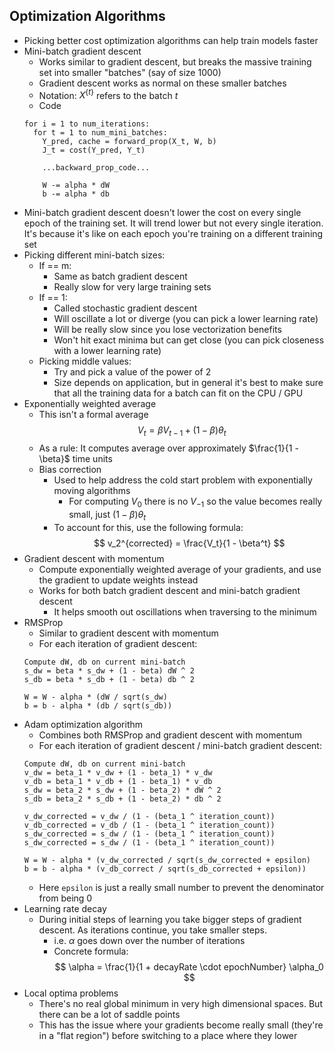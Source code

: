 ## Optimization Algorithms

* Picking better cost optimization algorithms can help train models faster
* Mini-batch gradient descent
  * Works similar to gradient descent, but breaks the massive training set into smaller "batches" (say of size 1000)
  * Gradient descent works as normal on these smaller batches
  * Notation: $X^{\{t\}}$ refers to the batch $t$
  * Code
  ```
  for i = 1 to num_iterations:
    for t = 1 to num_mini_batches:
      Y_pred, cache = forward_prop(X_t, W, b)
      J_t = cost(Y_pred, Y_t)

      ...backward_prop_code...

      W -= alpha * dW
      b -= alpha * db
  ```
* Mini-batch gradient descent doesn't lower the cost on every single epoch of the training set. It will trend lower but not every single iteration. It's because it's like on each epoch you're training on a different training set
* Picking different mini-batch sizes:
  * If == m:
    * Same as batch gradient descent
    * Really slow for very large training sets
  * If == 1:
    * Called stochastic gradient descent
    * Will oscillate a lot or diverge (you can pick a lower learning rate)
    * Will be really slow since you lose vectorization benefits
    * Won't hit exact minima but can get close (you can pick closeness with a lower learning rate)
  * Picking middle values:
    * Try and pick a value of the power of 2
    * Size depends on application, but in general it's best to make sure that all the training data for a batch can fit on the CPU / GPU
* Exponentially weighted average
  * This isn't a formal average
  $$
  V_t = \beta V_{t - 1} + (1 - \beta)\theta_t
  $$
  * As a rule: It computes average over approximately $\frac{1}{1 - \beta}$ time units
  * Bias correction
    * Used to help address the cold start problem with exponentially moving algorithms
      * For computing $V_0$ there is no $V_{-1}$ so the value becomes really small, just $(1 - \beta)\theta_t$
    * To account for this, use the following formula:
    $$
    v_2^{corrected} = \frac{V_t}{1 - \beta^t}
    $$
* Gradient descent with momentum
  * Compute exponentially weighted average of your gradients, and use the gradient to update weights instead
  * Works for both batch gradient descent and mini-batch gradient descent
    * It helps smooth out oscillations when traversing to the minimum
* RMSProp
  * Similar to gradient descent with momentum
  * For each iteration of gradient descent:
  ```
  Compute dW, db on current mini-batch
  s_dw = beta * s_dw + (1 - beta) dW ^ 2
  s_db = beta * s_db + (1 - beta) db ^ 2

  W = W - alpha * (dW / sqrt(s_dw)
  b = b - alpha * (db / sqrt(s_db))
  ```
* Adam optimization algorithm
  * Combines both RMSProp and gradient descent with momentum
  * For each iteration of gradient descent / mini-batch gradient descent:
  ```
  Compute dW, db on current mini-batch
  v_dw = beta_1 * v_dw + (1 - beta_1) * v_dw
  v_db = beta_1 * v_db + (1 - beta_1) * v_db
  s_dw = beta_2 * s_dw + (1 - beta_2) * dW ^ 2
  s_db = beta_2 * s_db + (1 - beta_2) * db ^ 2

  v_dw_corrected = v_dw / (1 - (beta_1 ^ iteration_count))
  v_db_corrected = v_db / (1 - (beta_1 ^ iteration_count))
  s_dw_corrected = s_dw / (1 - (beta_1 ^ iteration_count))
  s_dw_corrected = s_dw / (1 - (beta_1 ^ iteration_count))

  W = W - alpha * (v_dw_corrected / sqrt(s_dw_corrected + epsilon)
  b = b - alpha * (v_db_correct / sqrt(s_db_corrected + epsilon))
  ```
  * Here `epsilon` is just a really small number to prevent the denominator from being 0
* Learning rate decay
  * During initial steps of learning you take bigger steps of gradient descent. As iterations continue, you take smaller steps.
    * i.e. $\alpha$ goes down over the number of iterations
    * Concrete formula:
    $$
    \alpha = \frac{1}{1 + decayRate \cdot epochNumber} \alpha_0
    $$
* Local optima problems
  * There's no real global minimum in very high dimensional spaces. But there can be a lot of saddle points
  * This has the issue where your gradients become really small (they're in a "flat region") before switching to a place where they lower